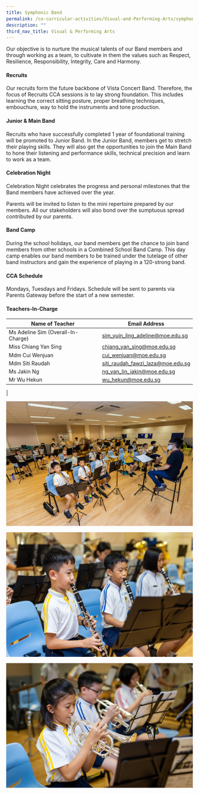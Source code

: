 ```yaml
---
title: Symphonic Band
permalink: /co-curricular-activities/Visual-and-Performing-Arts/symphonic-band/
description: ""
third_nav_title: Visual & Performing Arts
---
```



Our objective is to nurture the musical talents of our Band members and through working as a team, to cultivate in them the values such as Respect, Resilience, Responsibility, Integrity, Care and Harmony.

#### Recruits
Our recruits form the future backbone of Vista Concert Band. Therefore, the focus of Recruits CCA sessions is to lay strong foundation. This includes learning the correct sitting posture, proper breathing techniques, embouchure, way to hold the instruments and tone production.

#### Junior & Main Band
Recruits who have successfully completed 1 year of foundational training will be promoted to Junior Band. In the Junior Band, members get to stretch their playing skills. They will also get the opportunities to join the Main Band to hone their listening and performance skills, technical precision and learn to work as a team.

#### Celebration Night
Celebration Night celebrates the progress and personal milestones that the Band members have achieved over the year.

Parents will be invited to listen to the mini repertoire prepared by our members. All our stakeholders will also bond over the sumptuous spread contributed by our parents.

#### Band Camp
During the school holidays, our band members get the chance to join band members from other schools in a Combined School Band Camp. This day camp enables our band members to be trained under the tutelage of other band instructors and gain the experience of playing in a 120-strong band.

#### CCA Schedule
Mondays, Tuesdays and Fridays. Schedule will be sent to parents via Parents Gateway before the start of a new semester.

#### Teachers-In-Charge

| Name of Teacher | Email Address |
|---|---|
| Ms Adeline Sim (Overall-In-Charge) | [sim_yuin_ling_adeline@moe.edu.sg](mailto:sim_yuin_ling_adeline@moe.edu.sg) |
| Miss Chiang Yan Sing | [chiang_yan_sing@moe.edu.sg](mailto:chiang_yan_sing@moe.edu.sg) |
| Mdm Cui Wenjuan | [cui_wenjuan@moe.edu.sg](mailto:cui_wenjuan@moe.edu.sg)  |
| Mdm Siti Raudah | [siti_raudah_fawzi_laza@moe.edu.sg](mailto:siti_raudah_fawzi_laza@moe.edu.sg) |
| Ms Jakin Ng  | [ng_yan_lin_jakin@moe.edu.sg](mailto:ng_yan_lin_jakin@moe.edu.sg) |
| Mr Wu Hekun | [wu_hekun@moe.edu.sg](mailto:wu_hekun@moe.edu.sg) |
|

![](/images/CCA/VAPA/band1.jpg)

![](/images/CCA/VAPA/band2.jpg)

![](/images/CCA/VAPA/band3.jpg)